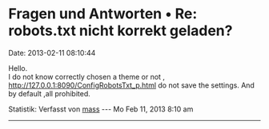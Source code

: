Fragen und Antworten • Re: robots.txt nicht korrekt geladen?
============================================================

Date: 2013-02-11 08:10:44

Hello.\
I do not know correctly chosen a theme or not ,
<http://127.0.0.1:8090/ConfigRobotsTxt_p.html> do not save the settings.
And by default ,all prohibited.

Statistik: Verfasst von
[mass](http://forum.yacy-websuche.de/memberlist.php?mode=viewprofile&u=8804)
--- Mo Feb 11, 2013 8:10 am

------------------------------------------------------------------------
